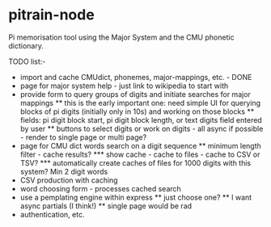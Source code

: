 # pitrain-node
Pi memorisation tool using the Major System and the CMU phonetic dictionary.

TODO list:-
* import and cache CMUdict, phonemes, major-mappings, etc. - DONE
* page for major system help - just link to wikipedia to start with
* provide form to query groups of digits and initiate searches for major mappings
** this is the early important one: need simple UI for querying blocks of pi digits (initially only in 10s) and working on those blocks
** fields: pi digit block start, pi digit block length, or text digits field entered by user
** buttons to select digits or work on digits - all async if possible - render to single page or multi page?
* page for CMU dict words search on a digit sequence
** minimum length filter - cache results?
*** show cache - cache to files - cache to CSV or TSV?
*** automatically create caches of files for 1000 digits with this system? Min 2 digit words
* CSV production with caching
* word choosing form - processes cached search
* use a pemplating engine within express 
** just choose one? 
** I want async partials (I think!)
** single page would be rad
* authentication, etc.


